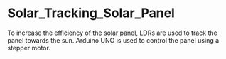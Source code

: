 # Solar_Tracking_Solar_Panel
To increase the efficiency of the solar panel, LDRs are used to track the panel towards the sun. Arduino UNO is used to control the panel using a stepper motor.
